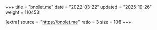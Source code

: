 +++
title = "bnolet.me"
date = "2022-03-22"
updated = "2025-10-26"
weight = 110453

[extra]
source = "https://bnolet.me"
ratio = 3
size = 108
+++
